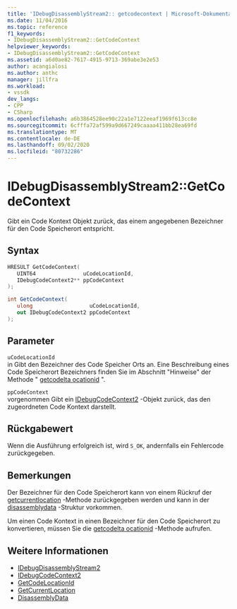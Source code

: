 ```yaml
---
title: 'IDebugDisassemblyStream2:: getcodecontext | Microsoft-Dokumentation'
ms.date: 11/04/2016
ms.topic: reference
f1_keywords:
- IDebugDisassemblyStream2::GetCodeContext
helpviewer_keywords:
- IDebugDisassemblyStream2::GetCodeContext
ms.assetid: a6d0ae82-7617-4915-9713-369abe3e2e53
author: acangialosi
ms.author: anthc
manager: jillfra
ms.workload:
- vssdk
dev_langs:
- CPP
- CSharp
ms.openlocfilehash: a6b3864528ee90c22a1e7122eeaf1969f613cc8e
ms.sourcegitcommit: 6cfffa72af599a9d667249caaaa411bb28ea69fd
ms.translationtype: MT
ms.contentlocale: de-DE
ms.lasthandoff: 09/02/2020
ms.locfileid: "80732286"
---
```

# <a name="idebugdisassemblystream2getcodecontext"></a>IDebugDisassemblyStream2::GetCodeContext
Gibt ein Code Kontext Objekt zurück, das einem angegebenen Bezeichner für den Code Speicherort entspricht.

## <a name="syntax"></a>Syntax

```cpp
HRESULT GetCodeContext( 
   UINT64               uCodeLocationId,
   IDebugCodeContext2** ppCodeContext
);
```

```csharp
int GetCodeContext( 
   ulong                  uCodeLocationId,
   out IDebugCodeContext2 ppCodeContext
);
```

## <a name="parameters"></a>Parameter
`uCodeLocationId`\
in Gibt den Bezeichner des Code Speicher Orts an. Eine Beschreibung eines Code Speicherort Bezeichners finden Sie im Abschnitt "Hinweise" der Methode " [getcodelta ocationid](../../../extensibility/debugger/reference/idebugdisassemblystream2-getcodelocationid.md) ".

`ppCodeContext`\
vorgenommen Gibt ein [IDebugCodeContext2](../../../extensibility/debugger/reference/idebugcodecontext2.md) -Objekt zurück, das den zugeordneten Code Kontext darstellt.

## <a name="return-value"></a>Rückgabewert
 Wenn die Ausführung erfolgreich ist, wird `S_OK`, andernfalls ein Fehlercode zurückgegeben.

## <a name="remarks"></a>Bemerkungen
 Der Bezeichner für den Code Speicherort kann von einem Rückruf der [getcurrentlocation](../../../extensibility/debugger/reference/idebugdisassemblystream2-getcurrentlocation.md) -Methode zurückgegeben werden und kann in der [disassemblydata](../../../extensibility/debugger/reference/disassemblydata.md) -Struktur vorkommen.

 Um einen Code Kontext in einen Bezeichner für den Code Speicherort zu konvertieren, müssen Sie die [getcodelta ocationid](../../../extensibility/debugger/reference/idebugdisassemblystream2-getcodelocationid.md) -Methode aufrufen.

## <a name="see-also"></a>Weitere Informationen
- [IDebugDisassemblyStream2](../../../extensibility/debugger/reference/idebugdisassemblystream2.md)
- [IDebugCodeContext2](../../../extensibility/debugger/reference/idebugcodecontext2.md)
- [GetCodeLocationId](../../../extensibility/debugger/reference/idebugdisassemblystream2-getcodelocationid.md)
- [GetCurrentLocation](../../../extensibility/debugger/reference/idebugdisassemblystream2-getcurrentlocation.md)
- [DisassemblyData](../../../extensibility/debugger/reference/disassemblydata.md)
